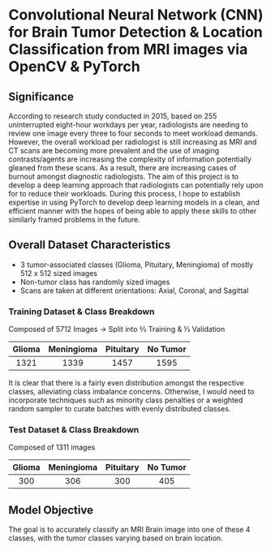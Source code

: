 # Convolutional Neural Network (CNN) for Brain Tumor Detection & Location Classification from MRI images via OpenCV & PyTorch

## Significance

According to research study conducted in 2015, based on 255 uninterrupted eight-hour workdays per year, radiologists are needing to review one image every three to four seconds to meet workload demands. However, the overall workload per radiologist is still increasing as MRI and CT scans are becoming more prevalent and the use of imaging contrasts/agents are increasing the complexity of information potentially gleaned from these scans. As a result, there are increasing cases of burnout amongst diagnostic radiologists. The aim of this project is to develop a deep learning approach that radiologists can potentially rely upon for to reduce their workloads. During this process, I hope to establish expertise in using PyTorch to develop deep learning models in a clean, and efficient manner with the hopes of being able to apply these skills to other similarly framed problems in the future. 

## Overall Dataset Characteristics
* 3 tumor-associated classes (Glioma, Pituitary, Meningioma) of mostly 512 x 512 sized images
* Non-tumor class has randomly sized images
* Scans are taken at different orientations: Axial, Coronal, and Sagittal

### Training Dataset & Class Breakdown
Composed of 5712 Images -> Split into ⅔ Training & ⅓ Validation

Glioma | Meningioma | Pituitary | No Tumor |
| :---: | :---: | :---: | :---:|
1321  | 1339 | 1457 | 1595 |

It is clear that there is a fairly even distribution amongst the respective classes, alleviating class imbalance concerns. Otherwise, I would need to incorporate techniques such as minority class penalties or a weighted random sampler to curate batches with evenly distributed classes.

### Test Dataset & Class Breakdown
Composed of 1311 images

Glioma | Meningioma | Pituitary | No Tumor |
| :---: | :---: | :---: | :---:|
300  | 306 | 300 | 405 |

## Model Objective
The goal is to accurately classify an MRI Brain image into one of these 4 classes, with the tumor classes varying based on brain location.


